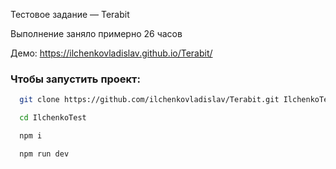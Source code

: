 Тестовое задание — Terabit

Выполнение заняло примерно 26 часов

Демо: https://ilchenkovladislav.github.io/Terabit/

### Чтобы запустить проект:

```bash
  git clone https://github.com/ilchenkovladislav/Terabit.git IlchenkoTest
```
```bash
  cd IlchenkoTest
```

```bash
  npm i
```

```bash
  npm run dev
```